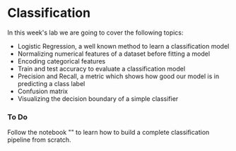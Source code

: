 # Classification

In this week's lab we are going to cover the following topics:

- Logistic Regression, a well known method to learn a classification model
- Normalizing numerical features of a dataset before fitting a model
- Encoding categorical features
- Train and test accuracy to evaluate a classification model
- Precision and Recall, a metric which shows how good our model is in predicting a class label
- Confusion matrix
- Visualizing the decision boundary of a simple classifier

### To Do
Follow the notebook "" to learn how to build a complete classification pipeline from scratch.
